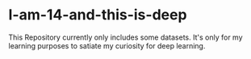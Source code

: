 # I-am-14-and-this-is-deep

This Repository currently only includes some datasets. It's only for my learning purposes to satiate my curiosity for deep learning.
